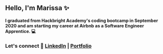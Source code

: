 
<!-- This is a README.md for my GitHub page -->

## Hello, I'm Marissa ✨ 

#### I graduated from Hackbright Academy's coding bootcamp in September 2020 and am starting my career at Airbnb as a Software Engineer Apprentice. 💻 

### Let's connect 💌 [LinkedIn](https://www.linkedin.com/in/marissa-aguilera/) | [Portfolio](https://meaguileraa.github.io/Portfolio/)
